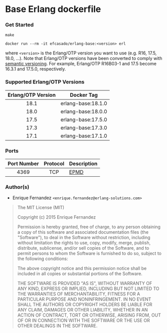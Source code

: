 Base Erlang dockerfile
======================

### Get Started

```
make
```

```
docker run --rm -it efcasado/erlang-base:<version> erl
```

where `<version>` is the Erlang/OTP version you want to use (e.g.
R16, 17.5, 18.0, ...). Note that Erlang/OTP versions have been
converted to comply with [semantic versioning](http://semver.org/).
For example, Erlang/OTP R16B03-1 and 17.5 become 16.3.1 and
17.5.0, respectively.


### Supported Erlang/OTP Versions

| Erlang/OTP Version | Docker Tag         |
|:------------------:|:------------------:|
| 18.1               | erlang-base:18.1.0 |
| 18.0               | erlang-base:18.0.0 |
| 17.5               | erlang-base:17.5.0 |
| 17.3               | erlang-base:17.3.0 |
| 17.1               | erlang-base:17.1.0 |


### Ports

| Port Number | Protocol | Description                                                  |
|:-----------:|:--------:|--------------------------------------------------------------|
| 4369        | TCP      | [EPMD](http://www.erlang.org/doc/man/epmd.html)              |


### Author(s)

- Enrique Fernandez `<enrique.fernandez@erlang-solutions.com>`


> The MIT License (MIT)
>
> Copyright (c) 2015 Enrique Fernandez
>
> Permission is hereby granted, free of charge, to any person obtaining a copy
> of this software and associated documentation files (the "Software"), to deal
> in the Software without restriction, including without limitation the rights
> to use, copy, modify, merge, publish, distribute, sublicense, and/or sell
> copies of the Software, and to permit persons to whom the Software is
> furnished to do so, subject to the following conditions:
>
> The above copyright notice and this permission notice shall be included in
> all copies or substantial portions of the Software.
>
> THE SOFTWARE IS PROVIDED "AS IS", WITHOUT WARRANTY OF ANY KIND, EXPRESS OR
> IMPLIED, INCLUDING BUT NOT LIMITED TO THE WARRANTIES OF MERCHANTABILITY,
> FITNESS FOR A PARTICULAR PURPOSE AND NONINFRINGEMENT. IN NO EVENT SHALL THE
> AUTHORS OR COPYRIGHT HOLDERS BE LIABLE FOR ANY CLAIM, DAMAGES OR OTHER
> LIABILITY, WHETHER IN AN ACTION OF CONTRACT, TORT OR OTHERWISE, ARISING FROM,
> OUT OF OR IN CONNECTION WITH THE SOFTWARE OR THE USE OR OTHER DEALINGS IN
> THE SOFTWARE.